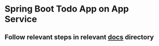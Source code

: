 # Spring Boot Todo App on App Service
## Follow relevant steps in relevant [docs](https://github.com/martinabrle/app-service-java-demo/tree/main/docs/app-service) directory
